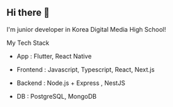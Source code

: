 ## Hi there 👋

I'm junior developer in Korea Digital Media High School!

My Tech Stack

- App : Flutter, React Native

- Frontend : Javascript, Typescript, React, Next.js

- Backend : Node.js + Express , NestJS

- DB : PostgreSQL, MongoDB




<!--
**Vince77361/Vince77361** is a ✨ _special_ ✨ repository because its `README.md` (this file) appears on your GitHub profile.

Here are some ideas to get you started:

- 🔭 I’m currently working on ...
- 🌱 I’m currently learning ...
- 👯 I’m looking to collaborate on ...
- 🤔 I’m looking for help with ...
- 💬 Ask me about ...
- 📫 How to reach me: ...
- 😄 Pronouns: ...
- ⚡ Fun fact: ...
-->
